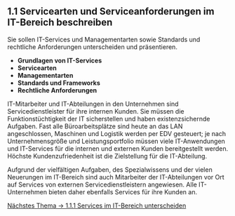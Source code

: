 <article id="servicearten-und-serviceanforderungen">
  <h2 id="servicearten-und-serviceanforderungen">1.1 Servicearten und Serviceanforderungen im IT-Bereich beschreiben</h2>

  <p>Sie sollen IT-Services und Managementarten sowie Standards und rechtliche Anforderungen unterscheiden und präsentieren.</p>

  <ul>
    <li><strong>Grundlagen von IT-Services</strong></li>
    <li><strong>Servicearten</strong></li>
    <li><strong>Managementarten</strong></li>
    <li><strong>Standards und Frameworks</strong></li>
    <li><strong>Rechtliche Anforderungen</strong></li>
  </ul>

  <p>IT-Mitarbeiter und IT-Abteilungen in den Unternehmen sind Servicedienstleister für ihre internen Kunden. Sie müssen die Funktionstüchtigkeit der IT sicherstellen und haben existenzsichernde Aufgaben. Fast alle Büroarbeitsplätze sind heute an das LAN angeschlossen, Maschinen und Logistik werden per EDV gesteuert; je nach Unternehmensgröße und Leistungsportfolio müssen viele IT-Anwendungen und IT-Services für die internen und externen Kunden bereitgestellt werden. Höchste Kundenzufriedenheit ist die Zielstellung für die IT-Abteilung.</p>

  <p>Aufgrund der vielfältigen Aufgaben, des Spezialwissens und der vielen Neuerungen im IT-Bereich sind auch Mitarbeiter der IT-Abteilungen vor Ort auf Services von externen Servicedienstleistern angewiesen. Alle IT-Unternehmen bieten daher ebenfalls Services für ihre Kunden an.</p>

  <nav>
    <a href="1.1.1_services_im_it_bereich_unterscheiden.md" rel="next">Nächstes Thema → 1.1.1 Services im IT-Bereich unterscheiden</a>
  </nav>
</article>
